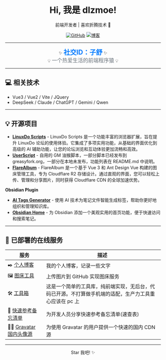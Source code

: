 <div align="center">
  <h1>Hi, 我是 dlzmoe!</h1>
  <p>前端开发者 | 喜欢折腾技术 🚀</p>

  <p>
    <a href="https://github.com/dlzmoe"><img src="https://img.shields.io/badge/GitHub-100000?style=for-the-badge&logo=github&logoColor=white" alt="GitHub"></a> 
    <a href="https://zishu.me/"><img src="https://img.shields.io/badge/博客-blue?style=for-the-badge&logo=blogger&logoColor=white" alt="博客"></a>
  </p>
</div>

---

<div align="center">
  ✨ <span style="font-size: 1.5em; font-weight: bold; color: #007bff;">社交ID：子舒</span> ✨<br>
  💡 <span style="font-size: 1.2em; color: #6c757d;">一个热爱生活的前端程序猿</span> 💡
</div>

---

## 💻 相关技术

*   Vue3 / Vue2 / Vite / JQuery
*   DeepSeek / Claude / ChatGPT / Gemini / Qwen 

---

## 💡 开源项目

*  **[LinuxDo Scripts](https://github.com/dlzmoe/linuxdo-scripts)** - LinuxDo Scripts 是一个功能丰富的浏览器扩展，旨在提升 LinuxDo 论坛的使用体验。它集成了多项实用功能，从基础的界面优化到高级的 AI 辅助功能，让您的论坛浏览和互动体验更加流畅和高效。
*  **[UserScript](https://github.com/dlzmoe/UserScript)** - 自用的 GM 油猴脚本，一部分脚本已经发布到 greasyfork.org，一部分在本地未发布，功能列表在 README.md 中说明。
*  **[FlareAlbum](https://github.com/dlzmoe/flarealbum)** - FlareAlbum 是一个基于 Vue 3 和 Ant Design Vue 构建的图床管理工具，专为 Cloudflare R2 存储设计。通过直观的界面，您可以轻松上传、管理和分享图片，同时获得 Cloudflare CDN 的全球加速优势。

**Obsidian Plugin**
*  **[AI Tags Generator](https://github.com/dlzmoe/obsidian-ai-tags)** - 使用 AI 技术为笔记文件智能生成标签，帮助你更好地组织和管理知识库。
*  **[Obsidian Home](https://github.com/dlzmoe/obsidian-home)** - 为 Obsidian 添加一个美观实用的首页功能，便于快速访问和搜索笔记。

---

## 🚀 已部署的在线服务

| 服务 | 描述 |
|---|---|
| ✒️ [个人博客](https://zishu.me/) | 我的个人博客，记录一些文字 |
| 🖼️ [图床工具](https://img.zishu.me/) | 上传图片到 GitHub 实现图床服务 |
| 🛠️ [工具箱](https://ztools.zishu.me/) | 这是一个简单的工具库，纯前端实现，无后台，代码已开源。不打算做手机端的适配，生产力工具重心应该在 pc 上 |
| 📖 [快速参考备忘清单](https://ref.zishu.me/) | 为开发人员分享快速参考备忘清单(速查表) |
| 🧑‍🎄 [Gravatar 国内头像源](https://gravatar.zishu.me/) | 为使用 Gravatar 的用户提供一个快速的国内 CDN 源 |

---

<div align="center">
  Star 我吧! ✨
</div>
